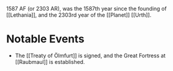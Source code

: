 1587 AF (or 2303 AR), was the 1587th year since the founding of [[Lethania]], and the 2303rd year of the [[Planet]] [[Urth]].

# Notable Events
- The [[Treaty of Ölmfurt]] is signed, and the Great Fortress at [[Raubmaul]] is established. 
